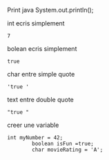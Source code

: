 Print java
System.out.println();

int ecris simplement

``` 
7 
```

bolean ecris simplement

``` 
true 
```

char  entre simple quote

``` 
'true '
```
text  entre double quote

``` 
"true "
```

creer une variable

```
int myNumber = 42;
		boolean isFun =true; 
		char movieRating = 'A'; 
```
